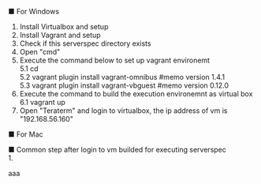 ■ For Windows  
1. Install Virtualbox and setup  
2. Install Vagrant and setup  
3. Check if this serverspec directory exists  
4. Open "cmd"  
5. Execute the command below to set up vagrant environemt  
	5.1 cd <serverspec directory>  
	5.2 vagrant plugin install vagrant-omnibus #memo version 1.4.1  
	5.3 vagrant plugin install vagrant-vbguest #memo version 0.12.0  
6. Execute the command to build the execution environemnt as virtual box  
	6.1 vagrant up  
7. Open "Teraterm" and login to virtualbox, the ip address of vm is "192.168.56.160"  

■ For Mac  



■ Common step after login to vm builded for executing serverspec  
1. 

aaa
